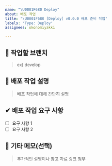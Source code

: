 ```yaml
---
name: "\U0001F680 Deploy"
about: 배포 작업
title: "\U0001F680 [Deploy] v0.0.0 배포 준비 작업"
labels: 'Type: Deploy'
assignees: okonomiyakki

---
```


## 🌳 작업할 브랜치

> ex) develop

## 🚀 배포 작업 설명
> 배포 작업에 대해 간단히 설명

## ✔ 배포 작업 요구 사항
- [ ] 요구 사항 1
- [ ] 요구 사항 2

## 💬 기타 메모(선택)
> 추가적인 설명이나 참고 자료 링크 첨부
